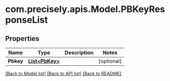 # com.precisely.apis.Model.PBKeyResponseList
## Properties

Name | Type | Description | Notes
------------ | ------------- | ------------- | -------------
**Pbkey** | [**List&lt;PbKey&gt;**](PbKey.md) |  | [optional] 

[[Back to Model list]](../README.md#documentation-for-models) [[Back to API list]](../README.md#documentation-for-api-endpoints) [[Back to README]](../README.md)

